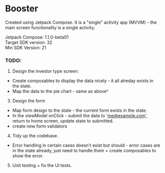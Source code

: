 # Booster

Created using Jetpack Compose. It is a "single" activity app (MVVM) - the main screen functionality is a single activity.

Jetpack Compose: 1.1.0-beta01\
Target SDK version: 32\
Min SDK Version: 21


### TODO:
1. Design the investor type screen:
  * Create composables to display the data nicely - it all alreday exists in the state.
  * Map the data to the pie chart - same as above^
3. Design the form
  * Map form design to the state - the current form exists in the state.
  * In the viewModel onClick - submit the data to 'me@example.com', return to home screen, update state to submitted.
  * create new form validators
4. Tidy up the codebase.
  * Error handling in certain cases doesn't exist but should - error cases are in the state already, just need to handle them + create composables to show the error.
5. Unit testing + fix the UI tests.
